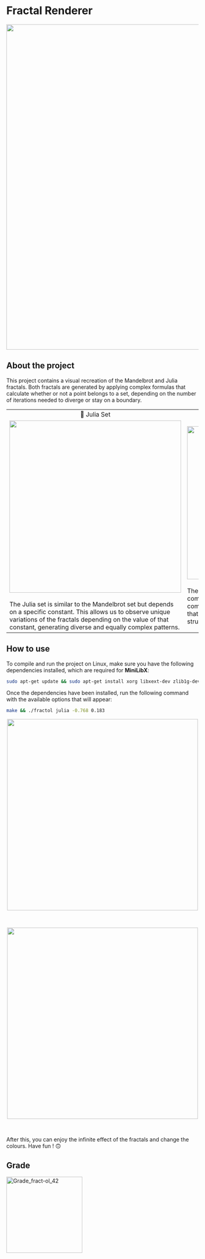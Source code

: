 # Fractal Renderer
<a href="#"><img width="850" align="center" src="https://github.com/user-attachments/assets/c924dcd0-50d9-48e5-8b41-eb9dbe960a8f"></a>

## About the project

This project contains a visual recreation of the Mandelbrot and Julia fractals. Both fractals are generated by applying complex formulas that calculate whether or not a point belongs to a set, depending on the number of iterations needed to diverge or stay on a boundary.

<table>
  <tr>
    <td align="center"> 🐚 Julia Set </td>
    <td align="center"> 🦚 Mandelbrot Set </td>
  </tr>
  <tr>
    <td>
      <a><img width="450" src="https://github.com/user-attachments/assets/e1891c98-88aa-4146-b188-247fb6a16b07"></a><br><br>
      The Julia set is similar to the Mandelbrot set but depends on a specific constant. This allows us to observe unique variations of the fractals depending on the value of that constant, generating diverse and equally complex patterns.<br>
  </td>
  <td>
      <a><img width="400" src="https://github.com/user-attachments/assets/cb4f3769-7ce9-4a67-ae56-aafe8dfb9dc5"></a><br><br>
     The Mandelbrot set is generated by iterating a complex quadratic function over each point in the complex plane and checking its divergence. Points that do not diverge remain in the set, forming a structure with an intricate and infinite edge.<br>
  </td>
  </tr>
</table>

## How to use

To compile and run the project on Linux, make sure you have the following dependencies installed, which are required for **MiniLibX**:

```bash
sudo apt-get update && sudo apt-get install xorg libxext-dev zlib1g-dev libbsd-dev
```
Once the dependencies have been installed, run the following command with the available options that will appear:
```bash
make && ./fractol julia -0.768 0.183
```
<p align="center"><img width="500" src="https://github.com/user-attachments/assets/3bdb660f-5a15-4065-9e75-da7bae6ac852"></p><br>
<p align="center"><img width="500" src="https://github.com/user-attachments/assets/cd649bc9-b5a8-4a10-9bd6-b48bbfa2415b"></p><br>

After this, you can enjoy the infinite effect of the fractals and change the colours. Have fun ! 🙃 

## Grade
<img width="199" alt="Grade_fract-ol_42" src="https://github.com/user-attachments/assets/da68c7b4-9a12-46cd-b671-98015e04fd3e">

